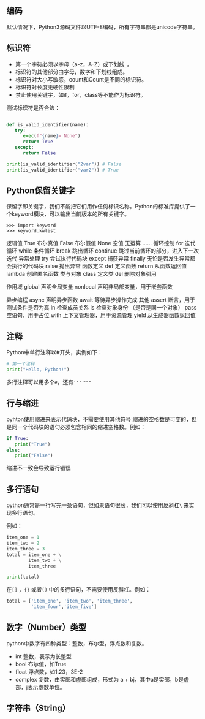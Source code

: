 ## 编码

默认情况下，Python3源码文件以UTF-8编码，所有字符串都是unicode字符串。

## 标识符

- 第一个字符必须以字母（a-z，A-Z）或下划线`_`。
- 标识符的其他部分由字母，数字和下划线组成。
- 标识符对大小写敏感，count和Count是不同的标识符。
- 标识符对长度无硬性限制
- 禁止使用关键字，如if，for，class等不能作为标识符。

测试标识符是否合法：
```python

def is_valid_identifier(name):
   try:
      exec(f"{name}= None")
      return True
   except:
      return False

print(is_valid_identifier("2var")) # False
print(is_valid_identifier("var2")) # True

```

## Python保留关键字

保留字即关键字，我们不能把它们用作任何标识名称。Python的标准库提供了一个keyword模块，可以输出当前版本的所有关键字。

```
>>> import keyword
>>> keyword.kwlist
```

逻辑值 True 布尔真值
        False 布尔假值
        None 空值 无运算
        ……
循环控制 for 迭代循环
        while 条件循环
        break 跳出循环
         continue 跳过当前循环的部分，进入下一次迭代
 异常处理 try 尝试执行代码块
       except 捕获异常
       finally 无论是否发生异常都会执行的代码块
       raise 抛出异常
   函数定义 def 定义函数
          return 从函数返回值
          lambda 创建匿名函数
  类与对象  class 定义类
          del 删除对象引用

作用域  global 声明全局变量
        nonlocal 声明非局部变量，用于嵌套函数

异步编程 async 声明异步函数
        await 等待异步操作完成
其他  assert 断言，用于测试条件是否为真
      in 检查成员关系 
      is 检查对象身份 （是否是同一个对象）
      pass 空语句，用于占位
      with 上下文管理器，用于资源管理
      yield 从生成器函数返回值

## 注释
Python中单行注释以#开头，实例如下：
```python
# 第一个注释
print("Hello, Python!")
```
多行注释可以用多个`#`，还有`'''` `"""` 

## 行与缩进
pyhton使用缩进来表示代码块，不需要使用其他符号
缩进的空格数是可变的，但是同一个代码块的语句必须包含相同的缩进空格数。例如：

```python
if True:
   print("True")
else:
   print("False")
```

缩进不一致会导致运行错误

## 多行语句
python通常是一行写完一条语句，但如果语句很长，我们可以使用反斜杠`\` 来实现多行语句。

例如：
```python
item_one = 1
item_two = 2
item_three = 3
total = item_one + \
        item_two + \
        item_three

print(total)
```

在`[]` ，`{}` 或者`()` 中的多行语句，不需要使用反斜杠。例如：
```python
total = ['item_one', 'item_two', 'item_three',
         'item_four','item_five']
```

## 数字（Number）类型
python中数字有四种类型：整数，布尔型，浮点数和复数。

- int 整数，表示为长整型
- bool 布尔值，如True
- float 浮点数，如1.23，3E-2
- complex 复数，由实部和虚部组成，形式为 a + bj，其中a是实部，b是虚部，j表示虚数单位。

## 字符串（String）
